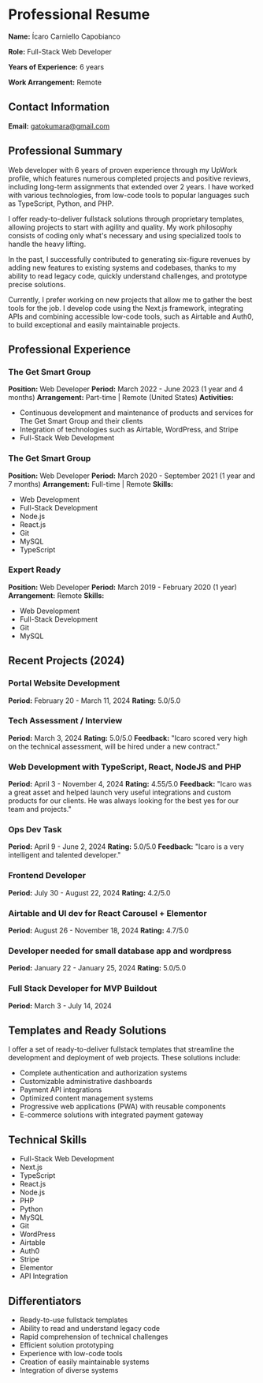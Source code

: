 # Professional Resume
**Name:** Ícaro Carniello Capobianco

**Role:** Full-Stack Web Developer

**Years of Experience:** 6 years

**Work Arrangement:** Remote

## Contact Information

**Email:** gatokumara@gmail.com

## Professional Summary
Web developer with 6 years of proven experience through my UpWork profile, which features numerous completed projects and positive reviews, including long-term assignments that extended over 2 years. I have worked with various technologies, from low-code tools to popular languages such as TypeScript, Python, and PHP.

I offer ready-to-deliver fullstack solutions through proprietary templates, allowing projects to start with agility and quality. My work philosophy consists of coding only what's necessary and using specialized tools to handle the heavy lifting.

In the past, I successfully contributed to generating six-figure revenues by adding new features to existing systems and codebases, thanks to my ability to read legacy code, quickly understand challenges, and prototype precise solutions.

Currently, I prefer working on new projects that allow me to gather the best tools for the job. I develop code using the Next.js framework, integrating APIs and combining accessible low-code tools, such as Airtable and Auth0, to build exceptional and easily maintainable projects.

## Professional Experience

### The Get Smart Group
**Position:** Web Developer
**Period:** March 2022 - June 2023 (1 year and 4 months)
**Arrangement:** Part-time | Remote (United States)
**Activities:**
- Continuous development and maintenance of products and services for The Get Smart Group and their clients
- Integration of technologies such as Airtable, WordPress, and Stripe
- Full-Stack Web Development

### The Get Smart Group
**Position:** Web Developer
**Period:** March 2020 - September 2021 (1 year and 7 months)
**Arrangement:** Full-time | Remote
**Skills:**
- Web Development
- Full-Stack Development
- Node.js
- React.js
- Git
- MySQL
- TypeScript

### Expert Ready
**Position:** Web Developer
**Period:** March 2019 - February 2020 (1 year)
**Arrangement:** Remote
**Skills:**
- Web Development
- Full-Stack Development
- Git
- MySQL

## Recent Projects (2024)

### Portal Website Development
**Period:** February 20 - March 11, 2024
**Rating:** 5.0/5.0

### Tech Assessment / Interview
**Period:** March 3, 2024
**Rating:** 5.0/5.0
**Feedback:** "Icaro scored very high on the technical assessment, will be hired under a new contract."

### Web Development with TypeScript, React, NodeJS and PHP
**Period:** April 3 - November 4, 2024
**Rating:** 4.55/5.0
**Feedback:** "Icaro was a great asset and helped launch very useful integrations and custom products for our clients. He was always looking for the best yes for our team and projects."

### Ops Dev Task
**Period:** April 9 - June 2, 2024
**Rating:** 5.0/5.0
**Feedback:** "Icaro is a very intelligent and talented developer."

### Frontend Developer
**Period:** July 30 - August 22, 2024
**Rating:** 4.2/5.0

### Airtable and UI dev for React Carousel + Elementor
**Period:** August 26 - November 18, 2024
**Rating:** 4.7/5.0

### Developer needed for small database app and wordpress
**Period:** January 22 - January 25, 2024
**Rating:** 5.0/5.0

### Full Stack Developer for MVP Buildout
**Period:** March 3 - July 14, 2024

## Templates and Ready Solutions
I offer a set of ready-to-deliver fullstack templates that streamline the development and deployment of web projects. These solutions include:
- Complete authentication and authorization systems
- Customizable administrative dashboards
- Payment API integrations
- Optimized content management systems
- Progressive web applications (PWA) with reusable components
- E-commerce solutions with integrated payment gateway

## Technical Skills
- Full-Stack Web Development
- Next.js
- TypeScript
- React.js
- Node.js
- PHP
- Python
- MySQL
- Git
- WordPress
- Airtable
- Auth0
- Stripe
- Elementor
- API Integration

## Differentiators
- Ready-to-use fullstack templates
- Ability to read and understand legacy code
- Rapid comprehension of technical challenges
- Efficient solution prototyping
- Experience with low-code tools
- Creation of easily maintainable systems
- Integration of diverse systems
